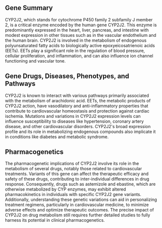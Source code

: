 ## Gene Summary
CYP2J2, which stands for cytochrome P450 family 2 subfamily J member 2, is a critical enzyme encoded by the human gene CYP2J2. This enzyme is predominantly expressed in the heart, liver, pancreas, and intestine with modest expression in other tissues such as in the vascular endothelium and the human brain. CYP2J2 is involved in the metabolism of endogenous polyunsaturated fatty acids to biologically active epoxyeicosatrienoic acids (EETs). EETs play a significant role in the regulation of blood pressure, cellular proliferation, and inflammation, and can also influence ion channel functioning and vascular tone.

## Gene Drugs, Diseases, Phenotypes, and Pathways
CYP2J2 is known to interact with various pathways primarily associated with the metabolism of arachidonic acid. EETs, the metabolic products of CYP2J2 action, have vasodilatory and anti-inflammatory properties that contribute to cardiovascular homeostasis and protection against cardiac ischemia. Mutations and variations in CYP2J2 expression levels can influence susceptibility to diseases like hypertension, coronary artery disease, and other cardiovascular disorders. CYP2J2's broad expression profile and its role in metabolizing endogenous compounds also implicate it in conditions like diabetes and metabolic syndrome.

## Pharmacogenetics
The pharmacogenetic implications of CYP2J2 involve its role in the metabolism of several drugs, notably those related to cardiovascular treatments. Variants of this gene can affect the therapeutic efficacy and safety of these drugs, contributing to inter-individual differences in drug response. Consequently, drugs such as astemizole and ebastine, which are otherwise metabolized by CYP enzymes, may exhibit altered pharmacokinetics in individuals with specific CYP2J2 gene variants. Additionally, understanding these genetic variations can aid in personalizing treatment regimens, particularly in cardiovascular medicine, to minimize adverse effects and optimize therapeutic outcomes. The precise impact of CYP2J2 on drug metabolism still requires further detailed studies to fully harness its potential in clinical pharmacogenetics.